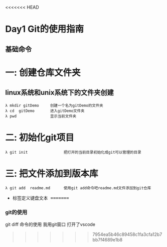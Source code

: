 <<<<<<< HEAD
# Day1 Git的使用指南
## 基础命令
# 一: 创建仓库文件夹

## linux系统和unix系统下的文件夹创建
````Cmder
λ mkdir gitDemo     创建一个名为gitDemo的文件夹
λ cd  gitDemo       进入gitDemo文件夹
λ pwd               显示当前文件夹
````
# 二: 初始化git项目
````Cmder
λ git init                把打开的当前目录初始化成git可以管理的目录

````
# 三: 把文件添加到版本库
````Cmder
λ git add  readme.md      使用git add命令吧readme.md文件添加到git仓库
````

- <kbd> 标签定义键盘文本
=======
### git的使用
git diff 命令的使用
我用git窗口 打开了vscode
>>>>>>> 7954ea5b46c89458c1fa3cfa12b7bb7f4689e1b8

